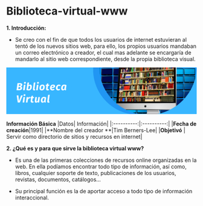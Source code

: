 # Biblioteca-virtual-www

**1. Introducción:**

- Se creo con el fin de que todos los usuarios de internet estuvieran al tentó de los nuevos sitios web, para ello, los propios usuarios mandaban un correo electrónico a creador, el cual mas adelante se encargaría de mandarlo al sitio web correspondiente, desde la propia biblioteca visual.

![Biblio Virtual](https://github.com/SaraGJ1706/Biblioteca-virtual-www/blob/main/Biblio%20Virtual%20www.png)

**Información Básica**
|Datos| Información|
|:----------:|:----------:|
|**Fecha de creación**|1991|
|**Nombre del creador **|Tim Berners-Lee|
|**Objetivó** | Servir como directorio de sitios y recursos en internet|

**2. ¿Qué es y para que sirve la biblioteca virtual www?**

- Es una de las primeras colecciones de recursos online organizadas en la web. En ella podíamos encontrar todo tipo de información, así como, libros, cualquier soporte de texto, publicaciones de los usuarios, revistas, documentos, catálogos...

- Su principal función es la de aportar acceso a todo tipo de información interaccional.


